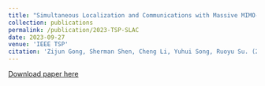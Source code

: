 ```yaml
---
title: "Simultaneous Localization and Communications with Massive MIMO-OTFS"
collection: publications
permalink: /publication/2023-TSP-SLAC
date: 2023-09-27
venue: 'IEEE TSP'
citation: 'Zijun Gong, Sherman Shen, Cheng Li, Yuhui Song, Ruoyu Su. (2023). &quot;High-accuracy Positioning Services for High-Speed Vehicles in Wideband mmWave Communications.&quot; <i>IEEE Transactions on Signal Processing</i>. accepted, to appear in 2023.'
---
```

[Download paper here](/files/2023-TSP-SLAC.pdf)


